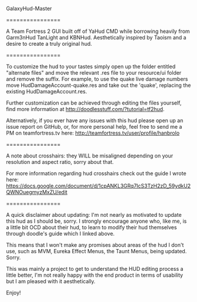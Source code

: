 GalaxyHud-Master

================

A Team Fortress 2 GUI built off of YaHud CMD while borrowing heavily from Garm3nHud TanLight and KBNHud. Aesthetically inspired by Taoism and a desire to create a truly original hud.

================

To customize the hud to your tastes simply open up the folder entitled "alternate files" and move the relevant .res file to your resource/ui folder and remove the suffix. For example, to use the quake live damage numbers move HudDamageAccount-quake.res and take out the 'quake', replacing the existing HudDamageAccount.res.

Further customization can be achieved through editing the files yourself, find more information at http://doodlesstuff.com/?tutorial=tf2hud.

Alternatively, if you ever have any issues with this hud please open up an issue report on GitHub, or, for more personal help, feel free to send me a PM on teamfortress.tv here: http://teamfortress.tv/user/profile/hanbrolo

================

A note about crosshairs: they WILL be misaligned depending on your resolution and aspect ratio, sorry about that. 

For more information regarding hud crosshairs check out the guide I wrote here: https://docs.google.com/document/d/1cpANKL3GRq7IcS3TzH2zD_59ydkU2QWNOuegmyzMxZU/edit

================

A quick disclaimer about updating: I'm not nearly as motivated to update this hud as I should be, sorry. I strongly encourage anyone who, like me, is a little bit OCD about their hud, to learn to modify their hud themselves through doodle's guide which I linked above.

This means that I won't make any promises about areas of the hud I don't use, such as MVM, Eureka Effect Menus, the Taunt Menus, being updated. Sorry.






This was mainly a project to get to understand the HUD editing process a little better, I'm not really happy with the end product in terms of usability but I am pleased with it aesthetically. 

Enjoy!
